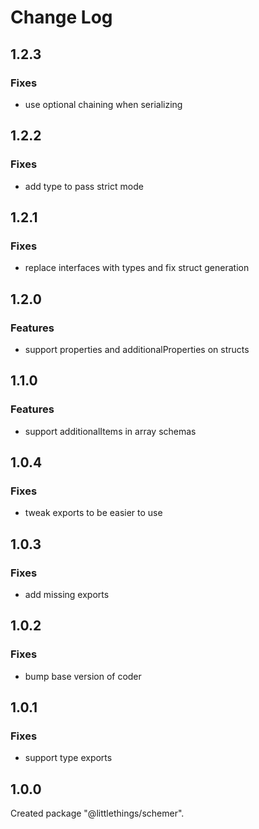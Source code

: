 # Change Log

## 1.2.3

### Fixes

- use optional chaining when serializing


## 1.2.2

### Fixes

- add type to pass strict mode


## 1.2.1

### Fixes

- replace interfaces with types and fix struct generation


## 1.2.0

### Features

- support properties and additionalProperties on structs


## 1.1.0

### Features

- support additionalItems in array schemas


## 1.0.4

### Fixes

- tweak exports to be easier to use


## 1.0.3

### Fixes

- add missing exports


## 1.0.2

### Fixes

- bump base version of coder


## 1.0.1

### Fixes

- support type exports


## 1.0.0

Created package "@littlethings/schemer".

